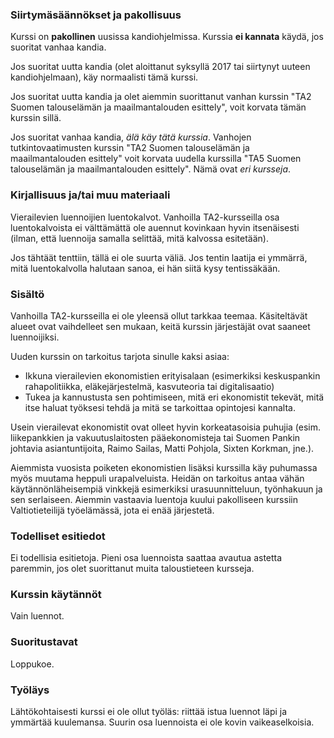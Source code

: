 ### Siirtymäsäännökset ja pakollisuus

Kurssi on **pakollinen** uusissa kandiohjelmissa. Kurssia **ei kannata** käydä, jos suoritat vanhaa kandia.

Jos suoritat uutta kandia (olet aloittanut syksyllä 2017 tai siirtynyt uuteen kandiohjelmaan), käy normaalisti tämä kurssi.

Jos suoritat uutta kandia ja olet aiemmin suorittanut vanhan kurssin "TA2 Suomen talouselämän ja maailmantalouden esittely", voit korvata tämän kurssin sillä.

Jos suoritat vanhaa kandia, *älä käy tätä kurssia*. Vanhojen tutkintovaatimusten kurssin "TA2 Suomen talouselämän ja maailmantalouden esittely" voit korvata uudella kurssilla "TA5 Suomen talouselämän ja maailmantalouden esittely". Nämä ovat *eri kursseja*.

### Kirjallisuus ja/tai muu materiaali

Vierailevien luennoijien luentokalvot. Vanhoilla TA2-kursseilla osa luentokalvoista ei välttämättä ole auennut kovinkaan hyvin itsenäisesti (ilman, että luennoija samalla selittää, mitä kalvossa esitetään). 

Jos tähtäät tenttiin, tällä ei ole suurta väliä. Jos tentin laatija ei ymmärrä, mitä luentokalvolla halutaan sanoa, ei hän siitä kysy tentissäkään.

### Sisältö

Vanhoilla TA2-kursseilla ei ole yleensä ollut tarkkaa teemaa. Käsiteltävät alueet ovat vaihdelleet sen mukaan, keitä kurssin järjestäjät ovat saaneet luennoijiksi.

Uuden kurssin on tarkoitus tarjota sinulle kaksi asiaa:
* Ikkuna vierailevien ekonomistien erityisalaan (esimerkiksi keskuspankin rahapolitiikka, eläkejärjestelmä, kasvuteoria tai digitalisaatio)
* Tukea ja kannustusta sen pohtimiseen, mitä eri ekonomistit tekevät, mitä itse haluat työksesi tehdä ja mitä se tarkoittaa opintojesi kannalta.

Usein vierailevat ekonomistit ovat olleet hyvin korkeatasoisia puhujia (esim. liikepankkien ja vakuutuslaitosten pääekonomisteja tai Suomen Pankin johtavia asiantuntijoita, Raimo Sailas, Matti Pohjola, Sixten Korkman, jne.). 

Aiemmista vuosista poiketen ekonomistien lisäksi kurssilla käy puhumassa myös muutama heppuli urapalveluista. Heidän on tarkoitus antaa vähän käytännönläheisempiä vinkkejä esimerkiksi urasuunnitteluun, työnhakuun ja sen serlaiseen. Aiemmin vastaavia luentoja kuului pakolliseen kurssiin Valtiotieteilijä työelämässä, jota ei enää järjestetä.

### Todelliset esitiedot

Ei todellisia esitietoja. Pieni osa luennoista saattaa avautua astetta paremmin, jos olet suorittanut muita taloustieteen kursseja.

### Kurssin käytännöt

Vain luennot.

### Suoritustavat

Loppukoe.

### Työläys

Lähtökohtaisesti kurssi ei ole ollut työläs: riittää istua luennot läpi ja ymmärtää kuulemansa. Suurin osa luennoista ei ole kovin vaikeaselkoisia.